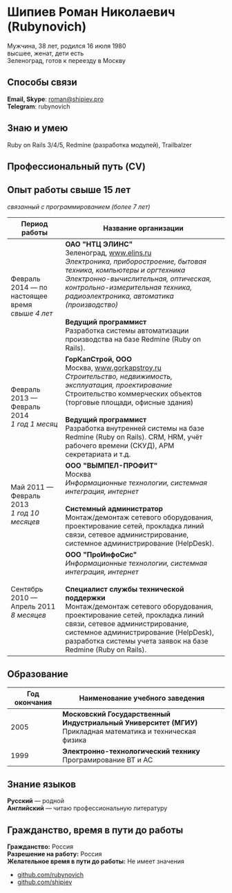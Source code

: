 # Шипиев Роман Николаевич (Rubynovich)

Мужчина, 38 лет, родился 16 июля 1980\
высшее, женат, дети есть\
Зеленоград, готов к переезду в Москву

## Способы связи

**Email, Skype**: [roman@shipiev.pro](roman@shipiev.pro)\
**Telegram**: rubynovich

## Знаю и умею

Ruby on Rails 3/4/5, Redmine (разработка модулей), Trailbalzer

## Профессиональный путь (CV)



## Опыт работы свыше 15 лет

*связанный с программированием (более 7 лет)*

Период работы | Название организации
--------------| --------------------
Февраль 2014 — по настоящее время<br>*свыше 4 лет*| **ОАО "НТЦ ЭЛИНС"**<br>Зеленоград, www.elins.ru<br>*Электроника, приборостроение, бытовая техника, компьютеры и оргтехника<br>Электронно-вычислительная, оптическая, контрольно-измерительная техника, радиоэлектроника, автоматика (производство)*<br><br>**Ведущий программист**<br>Разработка системы автоматизации производства на базе Redmine (Ruby on Rails).
Февраль 2013 — Февраль 2014<br>*1 год 1 месяц*|**ГорКапСтрой, ООО**<br>Москва, www.gorkapstroy.ru<br>*Строительство, недвижимость, эксплуатация, проектирование*<br>Строительство коммерческих объектов (торговые площади, офисные здания)<br><br>**Ведущий программист**<br>Разработка внутренней системы на базе Redmine (Ruby on Rails). CRM, HRM, учёт рабочего времени (СКУД), АРМ секретариата и т.д. 
Май 2011 — Февраль 2013<br>*1 год 10 месяцев*|**ООО "ВЫМПЕЛ-ПРОФИТ"**<br>Москва<br>*Информационные технологии, системная интеграция, интернет*<br><br>**Системный администратор**<br>Монтаж/демонтаж сетевого оборудования, проектирование сетей, прокладка линий связи, сетевое администрирование, системное администрирование (HelpDesk).
Сентябрь 2010 — Апрель 2011<br>*8 месяцев*|**ООО "ПроИнфоСис"**<br>*Информационные технологии, системная интеграция, интернет*<br><br>**Специалист службы технической поддержки**<br>Монтаж/демонтаж сетевого оборудования, проектирование сетей, прокладка линий связи, сетевое администрирование, системное администрирование (HelpDesk), разработка системы учета заявок на базе Redmine (Ruby on Rails).

## Образование

Год окончания  | Наименование учебного заведения
------------- | -------------
2005  | **Московский Государственный Индустриальный Университет (МГИУ)**<br>Прикладная математика и техническая физика
1999  | **Электронно-технологический технику**<br>Програмирование ВТ и АС

## Знание языков

**Русский** — родной<br>
**Английский** — читаю профессиональную литературу

## Гражданство, время в пути до работы

**Гражданство:** Россия<br>
**Разрешение на работу:** Россия<br>
**Желательное время в пути до работы:** Не имеет значения

+ [github.com/rubynovich](//github.com/rubynovich)
+ [github.com/shipiev](//github.com/shipiev)
